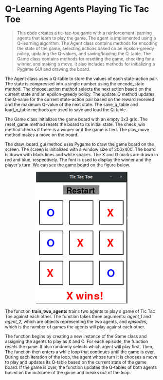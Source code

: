 # Q-Learning Agents Playing Tic Tac Toe
> This code creates a tic-tac-toe game with a reinforcement learning agents that learn to play the game. The agent is implemented using a Q-learning algorithm. The Agent class contains methods for encoding the state of the game, selecting actions based on an epsilon-greedy policy, updating the Q-values, and saving/loading the Q-table. The Game class contains methods for resetting the game, checking for a winner, and making a move. It also includes methods for initializing a Pygame GUI and drawing the board.

The Agent class uses a Q-table to store the values of each state-action pair. The state is compressed into a single number using the encode_state method. The choose_action method selects the next action based on the current state and an epsilon-greedy policy. The update_Q method updates the Q-value for the current state-action pair based on the reward received and the maximum Q-value of the next state. The save_q_table and load_q_table methods are used to save and load the Q-table.

The Game class initializes the game board with an empty 3x3 grid. The reset_game method resets the board to its initial state. The check_win method checks if there is a winner or if the game is tied. The play_move method makes a move on the board.

The draw_board_gui method uses Pygame to draw the game board on the screen. The screen is initialized with a window size of 300x400. The board is drawn with black lines and white spaces. The X and O marks are drawn in red and blue, respectively. The font is used to display the winner and the player's turn. We can see the game board on the figure below.

<p align="center">
  <img src="game_board.png" width="300"/>
</p>

The function **train_two_agents** trains two agents to play a game of Tic Tac Toe against each other. The function takes three arguments: *agent_1* and *agent_2*, which are objects representing the two agents, and *episodes*, which is the number of games the agents will play against each other.

The function begins by creating a new instance of the Game class and assigning the agents to play as X and O. For each episode, the function resets the game. It also randomly selects which agent will play first. Then, The function then enters a while loop that continues until the game is over. During each iteration of the loop, the agent whose turn it is chooses a move to play and updates its Q-table based on the current state of the game board. If the game is over, the function updates the Q-tables of both agents based on the outcome of the game and breaks out of the loop.



